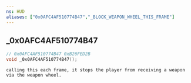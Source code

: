 ```yaml
---
ns: HUD
aliases: ["0x0AFC4AF510774B47","_BLOCK_WEAPON_WHEEL_THIS_FRAME"]
---
```

## _0x0AFC4AF510774B47

```c
// 0x0AFC4AF510774B47 0xB26FED2B
void _0x0AFC4AF510774B47();
```

```
calling this each frame, it stops the player from receiving a weapon via the weapon wheel.  
```

